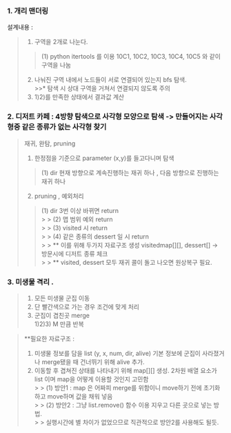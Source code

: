 ### 1. 개리 맨더링
설계내용 :
  >1) 구역을 2개로 나눈다.   
   >> (1) python itertools 를 이용 10C1, 10C2, 10C3, 10C4, 10C5 와 같이 구역을 나눔   
  >2) 나눠진 구역 내에서 노드들이 서로 연결되어 있는지 bfs 탐색.   
    >>* 탐색 시 상대 구역을 거쳐서 연결되지 않도록 주의   
  >3) 1)2)를 만족한 상태에서 결과값 계산   

### 2. 디저트 카페 : 4방향 탐색으로 사각형 모양으로 탐색 -> 만들어지는 사각형중 같은 종류가 없는 사각형 찾기
  > 재귀, 완탐, pruning    
  > 1) 한정점을 기준으로 parameter (x,y)를 들고다니며 탐색      
   >  > (1) dir 현재 방향으로 계속진행하는 재귀 하나 , 다음 방향으로 진행하는 재귀 하나    
  > 2) pruning , 예외처리 
   >  > (1) dir 3번 이상 바뀌면 return    
    > > (2) 맵 범위 예외 return    
    > > (3) visited 시 return    
    > > (4) 같은 종류의 dessert 일 시 return    
    > > ** 이를 위해 두가지 자료구조 생성 visitedmap[][], dessert[] -> 방문시에 디저트 종류 체크    
    > > ** visited, dessert 모두 재귀 콜이 돌고 나오면 원상복구 필요.    
  
### 3. 미생물 격리 .
  > 1) 모든 미생물 군집 이동   
  > 2) 단 빨간색으로 가는 경우 조건에 맞게 처리   
  > 3) 군집이 겹친곳 merge   
  > 1)2)3) M 만큼 반복   
  
  > **필요한 자료구조 : 
  > 1) 미생물 정보를 담을 list (y, x, num, dir, alive) 기본 정보에 군집이 사라졌거나 merge됐을 때 건너뛰기 위해 alive 추가.   
  > 2) 이동할 후 겹쳐진 상태를 나타내기 위해 map[][] 생성. 2차원 배열 요소가 list 이며 map을 어떻게 이용할 것인지 고민함   
    > > (1) 방안1 : map 은 어짜피 merge를 위함이니 move하기 전에 초기화 하고 move하며 값을 채워 넣음   
    > > (2) 방안2 : 그냥 list.remove() 함수 이용 지우고 다른 곳으로 넣는 방법.    
    > > 실행시간에 별 차이가 없었으므로 직관적으로 방안2를 사용해도 될듯.   
  

  
  
